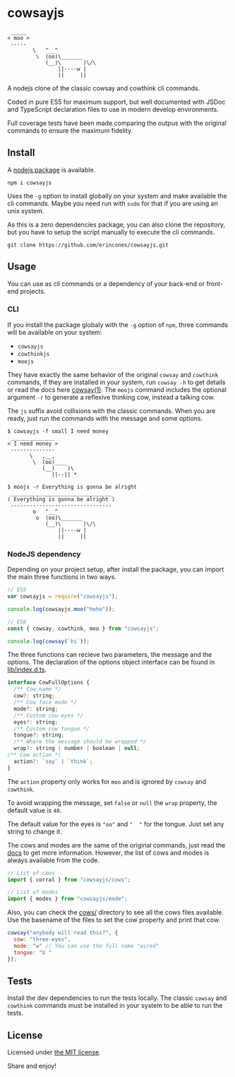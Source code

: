 # cowsayjs

```Text
 _____
< moo >
 -----
        \   ^__^
         \  (oo)\_______
            (__)\       )\/\
                ||----w |
                ||     ||
```

A nodejs clone of the classic cowsay and cowthink cli commands.

Coded in pure ES5 for maximum support, but well documented with JSDoc and
TypeScript declaration files to use in modern develop environments.

Full coverage tests have been made comparing the outpus with the original
commands to ensure the maximum fidelity.


## Install

A [nodejs package](https://www.npmjs.com/package/cowsayjs) is available.

```Shell
npm i cowsayjs
```

Uses the `-g` option to install globally on your system and make available the
cli commands. Maybe you need run with `sudo` for that if you are using an unix
system.

As this is a zero dependencies package, you can also clone the repository, but
you have to setup the script manually to execute the cli commands.

```Shell
git clone https://github.com/erincones/cowsayjs.git
```


## Usage

You can use as cli commands or a dependency of your back-end or front-end
projects.

### CLI

If you install the package globaly with the `-g` option of `npm`, three commands
will be available on your system:

 - `cowsayjs`
 - `cowthinkjs`
 - `moojs`

They have exactly the same behavior of the original `cowsay` and `cowthink`
commands, if they are installed in your system, run `cowsay -h` to get details
or read the docs here [cowsay(1)](https://linux.die.net/man/1/cowsay). The
`moojs` command includes the optional argument `-r` to generate a reflexive
thinking cow, instead a talking cow.

The `js` suffix avoid collisions with the classic commands. When you are ready,
just run the commands with the message and some options.

```Text
$ cowsayjs -f small I need money
 ______________
< I need money >
 --------------
       \   ,__,
        \  (oo)____
           (__)    )\
              ||--|| *
```
```Text
$ moojs -r Everything is gonna be alright
 ________________________________
( Everything is gonna be alright )
 --------------------------------
        o   ^__^
         o  (oo)\_______
            (__)\       )\/\
                ||----w |
                ||     ||
```

### NodeJS dependency

Depending on your project setup, after install the package, you can import the
main three functions in two ways.

```JavaScript
// ES5
var cowsayjs = require("cowsayjs");

console.log(cowsayjs.moo("hoho"));
```
```JavaScript
// ES6
const { cowsay, cowthink, moo } from "cowsayjs";

console.log(cowsay(`hi`));
```

The three functions can recieve two parameters, the message and the options. The
declaration of the options object interface can be found in
[lib/index.d.ts](lib/index.d.ts).

```JavaScript
interface CowFullOptions {
  /** Cow name */
  cow?: string;
  /** Cow face mode */
  mode?: string;
  /** Custom cow eyes */
  eyes?: string;
  /** Custom cow tongue */
  tongue?: string;
  /** Where the message should be wrapped */
  wrap?: string | number | boolean | null;
/** Cow action */
  action?: `say` | `think`;
}
```

The `action` property only works for `moo` and is ignored by `cowsay` and
`cowthink`.

To avoid wrapping the message, set `false` or `null` the `wrap` property, the
default value is `40`.

The default value for the eyes is `"oo"` and `"  "` for the tongue. Just set any
string to change it.

The cows and modes are the same of the original commands, just read the
[docs](https://linux.die.net/man/1/cowsay) to get more information. However, the
list of cows and modes is always available from the code.

```JavaScript
// List of cows
import { corral } from "cowsayjs/cows";

// List of modes
import { modes } from "cowsayjs/mode";
```

Also, you can check the [cows/](cows/) directory to see all the cows files
available. Use the basename of the files to set the cow property and print that
cow.

```JavaScript
cowsay("anybody will read this?", {
  cow: "three-eyes",
  mode: "w" // You can use the full name "wired"
  tongue: "U "
});
```

## Tests

Install the dev dependencies to run the tests locally. The classic `cowsay` and
`cowthink` commands must be installed in your system to be able to run the
tests.


## License

Licensed under [the MIT license](LICENSE).

Share and enjoy!
